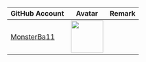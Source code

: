 | GitHub Account                                | Avatar                                                                                                             | Remark   |
|-----------------------------------------------|--------------------------------------------------------------------------------------------------------------------|----------|
| [MonsterBa11](https://github.com/MonsterBa11) | <a href="https://github.com/MonsterBa11"><img src="https://github.com/MonsterBa11.png" width=75px height=75px></a> |          |